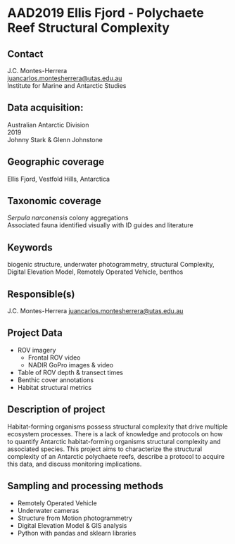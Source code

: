 # AAD2019 Ellis Fjord - Polychaete Reef Structural Complexity

## Contact
J.C. Montes-Herrera <br>
juancarlos.montesherrera@utas.edu.au <br>
Institute for Marine and Antarctic Studies

## Data acquisition:
Australian Antarctic Division <br>
2019 <br>
Johnny Stark & Glenn Johnstone

## Geographic coverage
Ellis Fjord, Vestfold Hills, Antarctica

## Taxonomic coverage
_Serpula narconensis_ colony aggregations <br>
Associated fauna identified visually with ID guides and literature

## Keywords
biogenic structure, underwater photogrammetry, structural Complexity, Digital Elevation Model, Remotely Operated Vehicle, benthos

## Responsible(s)
J.C. Montes-Herrera
juancarlos.montesherrera@utas.edu.au

## Project Data
- ROV imagery
	- Frontal ROV video
	- NADIR GoPro images & video
- Table of ROV depth & transect times
- Benthic cover annotations
- Habitat structural metrics

## Description of project
Habitat-forming organisms possess structural complexity that drive multiple ecosystem processes. There is a lack of knowledge and protocols on how to quantify Antarctic habitat-forming organisms structural complexity and associated species. This project aims to characterize the structural complexity of an Antarctic polychaete reefs, describe a protocol to acquire this data, and discuss monitoring implications.

## Sampling and processing methods
- Remotely Operated Vehicle
- Underwater cameras
- Structure from Motion photogrammetry
- Digital Elevation Model & GIS analysis
- Python with pandas and sklearn libraries

